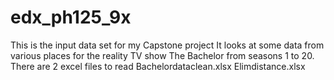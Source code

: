# edx_ph125_9x
This is the input data set for my Capstone project
It looks at some data from various places for the
reality TV show The Bachelor from seasons 1 to 20.
There are 2 excel files to read
Bachelordataclean.xlsx
Elimdistance.xlsx

